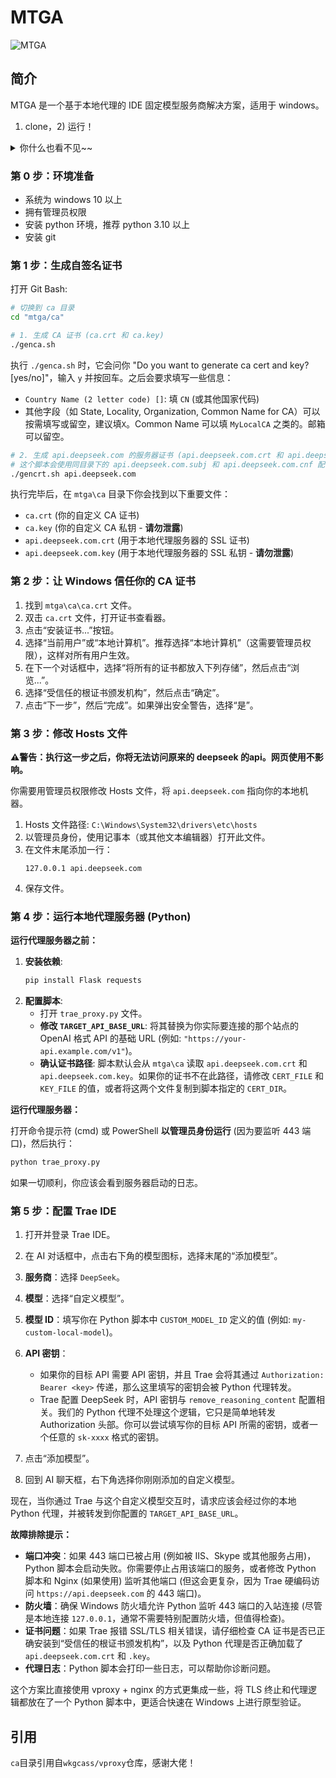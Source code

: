 # MTGA
<picture>
    <img alt="MTGA" src="https://github.com/user-attachments/assets/420a736a-7812-4821-847d-63dc8995c476">
</picture>

## 简介

 MTGA 是一个基于本地代理的 IDE 固定模型服务商解决方案，适用于 windows。

1) clone，2) 运行！

 <details>
  <summary>你什么也看不见~~</summary>
  <br>
  <p>MTGA 即 Make T Great Again !</p>
 </details>

### 第 0 步：环境准备

- 系统为 windows 10 以上
- 拥有管理员权限
- 安装 python 环境，推荐 python 3.10 以上
- 安装 git

### 第 1 步：生成自签名证书

打开 Git Bash:

```bash
# 切换到 ca 目录
cd "mtga/ca"

# 1. 生成 CA 证书 (ca.crt 和 ca.key)
./genca.sh
```

执行 `./genca.sh` 时，它会问你 "Do you want to generate ca cert and key? [yes/no]"，输入 `y` 并按回车。之后会要求填写一些信息：
*   `Country Name (2 letter code) []`: 填 `CN` (或其他国家代码)
*   其他字段（如 State, Locality, Organization, Common Name for CA）可以按需填写或留空，建议填`X`。Common Name 可以填 `MyLocalCA` 之类的。邮箱可以留空。

```bash
# 2. 生成 api.deepseek.com 的服务器证书 (api.deepseek.com.crt 和 api.deepseek.com.key)
# 这个脚本会使用同目录下的 api.deepseek.com.subj 和 api.deepseek.com.cnf 配置文件
./gencrt.sh api.deepseek.com
```

执行完毕后，在 `mtga\ca` 目录下你会找到以下重要文件：
*   `ca.crt` (你的自定义 CA 证书)
*   `ca.key` (你的自定义 CA 私钥 - **请勿泄露**)
*   `api.deepseek.com.crt` (用于本地代理服务器的 SSL 证书)
*   `api.deepseek.com.key` (用于本地代理服务器的 SSL 私钥 - **请勿泄露**)

### 第 2 步：让 Windows 信任你的 CA 证书

1.  找到 `mtga\ca\ca.crt` 文件。
2.  双击 `ca.crt` 文件，打开证书查看器。
3.  点击“安装证书...”按钮。
4.  选择“当前用户”或“本地计算机”。推荐选择“本地计算机”（这需要管理员权限），这样对所有用户生效。
5.  在下一个对话框中，选择“将所有的证书都放入下列存储”，然后点击“浏览...”。
6.  选择“受信任的根证书颁发机构”，然后点击“确定”。
7.  点击“下一步”，然后“完成”。如果弹出安全警告，选择“是”。

### 第 3 步：修改 Hosts 文件

**⚠️警告：执行这一步之后，你将无法访问原来的 deepseek 的api。网页使用不影响。**

你需要用管理员权限修改 Hosts 文件，将 `api.deepseek.com` 指向你的本地机器。

1.  Hosts 文件路径: `C:\Windows\System32\drivers\etc\hosts`
2.  以管理员身份，使用记事本（或其他文本编辑器）打开此文件。
3.  在文件末尾添加一行：
    ```
    127.0.0.1 api.deepseek.com
    ```
4.  保存文件。  

### 第 4 步：运行本地代理服务器 (Python)

**运行代理服务器之前：**

1.  **安装依赖**:
    ```bash
    pip install Flask requests
    ```
2.  **配置脚本**:
    *   打开 `trae_proxy.py` 文件。
    *   **修改 `TARGET_API_BASE_URL`**: 将其替换为你实际要连接的那个站点的 OpenAI 格式 API 的基础 URL (例如: `"https://your-api.example.com/v1"`)。
    *   **确认证书路径**: 脚本默认会从 `mtga\ca` 读取 `api.deepseek.com.crt` 和 `api.deepseek.com.key`。如果你的证书不在此路径，请修改 `CERT_FILE` 和 `KEY_FILE` 的值，或者将这两个文件复制到脚本指定的 `CERT_DIR`。

**运行代理服务器：**

打开命令提示符 (cmd) 或 PowerShell **以管理员身份运行** (因为要监听 443 端口)，然后执行：

```bash
python trae_proxy.py
```

如果一切顺利，你应该会看到服务器启动的日志。

### 第 5 步：配置 Trae IDE

1.  打开并登录 Trae IDE。
2.  在 AI 对话框中，点击右下角的模型图标，选择末尾的“添加模型”。
3.  **服务商**：选择 `DeepSeek`。
4.  **模型**：选择“自定义模型”。
5.  **模型 ID**：填写你在 Python 脚本中 `CUSTOM_MODEL_ID` 定义的值 (例如: `my-custom-local-model`)。
6.  **API 密钥**：
    *   如果你的目标 API 需要 API 密钥，并且 Trae 会将其通过 `Authorization: Bearer <key>` 传递，那么这里填写的密钥会被 Python 代理转发。
    *   Trae 配置 DeepSeek 时，API 密钥与 `remove_reasoning_content` 配置相关。我们的 Python 代理不处理这个逻辑，它只是简单地转发 Authorization 头部。你可以尝试填写你的目标 API 所需的密钥，或者一个任意的 `sk-xxxx` 格式的密钥。

7.  点击“添加模型”。
8.  回到 AI 聊天框，右下角选择你刚刚添加的自定义模型。

现在，当你通过 Trae 与这个自定义模型交互时，请求应该会经过你的本地 Python 代理，并被转发到你配置的 `TARGET_API_BASE_URL`。

**故障排除提示：**
*   **端口冲突**：如果 443 端口已被占用 (例如被 IIS、Skype 或其他服务占用)，Python 脚本会启动失败。你需要停止占用该端口的服务，或者修改 Python 脚本和 Nginx (如果使用) 监听其他端口 (但这会更复杂，因为 Trae 硬编码访问 `https://api.deepseek.com` 的 443 端口)。
*   **防火墙**：确保 Windows 防火墙允许 Python 监听 443 端口的入站连接 (尽管是本地连接 `127.0.0.1`，通常不需要特别配置防火墙，但值得检查)。
*   **证书问题**：如果 Trae 报错 SSL/TLS 相关错误，请仔细检查 CA 证书是否已正确安装到“受信任的根证书颁发机构”，以及 Python 代理是否正确加载了 `api.deepseek.com.crt` 和 `.key`。
*   **代理日志**：Python 脚本会打印一些日志，可以帮助你诊断问题。

这个方案比直接使用 vproxy + nginx 的方式更集成一些，将 TLS 终止和代理逻辑都放在了一个 Python 脚本中，更适合快速在 Windows 上进行原型验证。

## 引用

`ca`目录引用自`wkgcass/vproxy`仓库，感谢大佬！
